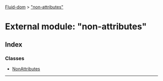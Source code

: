 [Fluid-dom](../README.md) > ["non-attributes"](../modules/_non_attributes_.md)

# External module: "non-attributes"

## Index

### Classes

* [NonAttributes](../classes/_non_attributes_.nonattributes.md)

---

